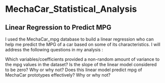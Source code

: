 # MechaCar_Statistical_Analysis

## Linear Regression to Predict MPG
I used the MechaCar_mpg database to build a linear regression who can help me predict the MPG of a car based on some of its characteristics. 
I will address the following questions in my analysis : 

Which variables/coefficients provided a non-random amount of variance to the mpg values in the dataset?
Is the slope of the linear model considered to be zero? Why or why not?
Does this linear model predict mpg of MechaCar prototypes effectively? Why or why not?
